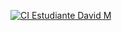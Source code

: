 [![CI Estudiante David M](https://github.com/DavidCMejia/githubActionsStepByStep/actions/workflows/node.js.yml/badge.svg)](https://github.com/DavidCMejia/githubActionsStepByStep/actions/workflows/node.js.yml)